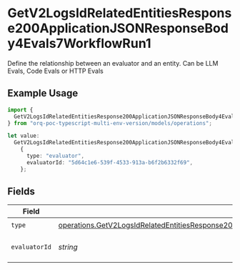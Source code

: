 # GetV2LogsIdRelatedEntitiesResponse200ApplicationJSONResponseBody4Evals7WorkflowRun1

Define the relationship between an evaluator and an entity. Can be LLM Evals, Code Evals or HTTP Evals

## Example Usage

```typescript
import {
  GetV2LogsIdRelatedEntitiesResponse200ApplicationJSONResponseBody4Evals7WorkflowRun1,
} from "orq-poc-typescript-multi-env-version/models/operations";

let value:
  GetV2LogsIdRelatedEntitiesResponse200ApplicationJSONResponseBody4Evals7WorkflowRun1 =
    {
      type: "evaluator",
      evaluatorId: "5d64c1e6-539f-4533-913a-b6f2b6332f69",
    };
```

## Fields

| Field                                                                                                                                                                                                                  | Type                                                                                                                                                                                                                   | Required                                                                                                                                                                                                               | Description                                                                                                                                                                                                            |
| ---------------------------------------------------------------------------------------------------------------------------------------------------------------------------------------------------------------------- | ---------------------------------------------------------------------------------------------------------------------------------------------------------------------------------------------------------------------- | ---------------------------------------------------------------------------------------------------------------------------------------------------------------------------------------------------------------------- | ---------------------------------------------------------------------------------------------------------------------------------------------------------------------------------------------------------------------- |
| `type`                                                                                                                                                                                                                 | [operations.GetV2LogsIdRelatedEntitiesResponse200ApplicationJSONResponseBody4Evals7WorkflowRunType](../../models/operations/getv2logsidrelatedentitiesresponse200applicationjsonresponsebody4evals7workflowruntype.md) | :heavy_check_mark:                                                                                                                                                                                                     | N/A                                                                                                                                                                                                                    |
| `evaluatorId`                                                                                                                                                                                                          | *string*                                                                                                                                                                                                               | :heavy_check_mark:                                                                                                                                                                                                     | The id of the resource                                                                                                                                                                                                 |